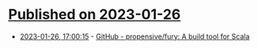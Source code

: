 # [Published on 2023-01-26](index.md)

* [2023-01-26, 17:00:15](https://lobste.rs/s/vudqaw/github_propensive_fury_build_tool_for) - [GitHub - propensive/fury: A build tool for Scala](https://github.com/propensive/fury)
